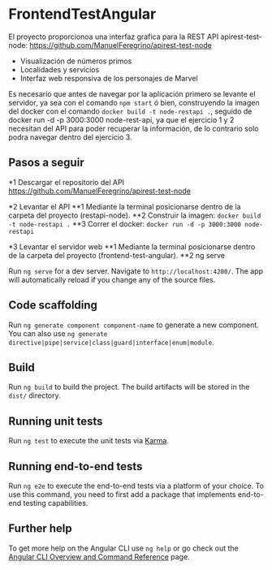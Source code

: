 # FrontendTestAngular

El proyecto proporcionoa una interfaz grafica para la REST API apirest-test-node:
https://github.com/ManuelFeregrino/apirest-test-node

* Visualización de números primos
* Localidades y servicios
* Interfaz web responsiva de los personajes de Marvel 

Es necesarío que antes de navegar por la aplicación primero se levante el servidor, ya sea con el comando `npm start` ó bien, construyendo la imagen del docker con el comando `docker build -t node-restapi .`, seguido de docker run -d -p 3000:3000 node-rest-api, ya que el ejercicio 1 y 2 necesitan del API para poder recuperar la información, de lo contrario solo podra navegar dentro del ejercicio 3.

## Pasos a seguir

*1 Descargar el repositorio del API https://github.com/ManuelFeregrino/apirest-test-node

*2 Levantar el API
**1 Mediante la terminal posicionarse dentro de la carpeta del proyecto (restapi-node).
**2 Construir la imagen: `docker build -t node-restapi .`
**3 Correr el docker: `docker run -d -p 3000:3000 node-restapi`

*3 Levantar el servidor web
**1 Mediante la terminal posicionarse dentro de la carpeta del proyecto (frontend-test-angular).
**2 ng serve


Run `ng serve` for a dev server. Navigate to `http://localhost:4200/`. The app will automatically reload if you change any of the source files.

## Code scaffolding

Run `ng generate component component-name` to generate a new component. You can also use `ng generate directive|pipe|service|class|guard|interface|enum|module`.

## Build

Run `ng build` to build the project. The build artifacts will be stored in the `dist/` directory.

## Running unit tests

Run `ng test` to execute the unit tests via [Karma](https://karma-runner.github.io).

## Running end-to-end tests

Run `ng e2e` to execute the end-to-end tests via a platform of your choice. To use this command, you need to first add a package that implements end-to-end testing capabilities.

## Further help

To get more help on the Angular CLI use `ng help` or go check out the [Angular CLI Overview and Command Reference](https://angular.io/cli) page.
